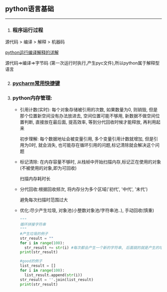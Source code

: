 ## python语言基础

---

1. ### 程序运行过程

源代码 > 编译 > 解释 > 机器码

[python运行编译解释的详解](https://www.cnblogs.com/kym/archive/2012/05/14/2498728.html)

源代码=>编译=>字节码 (第一次运行时执行,产生pyc文件),所以python属于解释型语言

2. ### [pycharm常用快捷键](https://blog.csdn.net/weixin_37292229/article/details/81737194)

3. ### python内存管理:

   * 引用计数(实时): 每个对象存储被引用的次数, 如果数量为0, 则销毁, 但是那个位置新空间没有办法放进去, 空间位置可能不够用, 新数据不做空间位置判断, 直接放在最后面, 提高效率, 等到分代回收时候才能释放, 再利用起来

     初步理解: 每个数据地址会被变量引用, 多个变量引用计数就增加, 但是引用为0时, 就会消失, 也可能存在循环引用的问题,标记清除就会解决这个问题

     

   * 标记清除: 在内存容量不够时, 从栈帧中开始扫描内存,标记正在使用的对象(不被使用的对象,即为可回收)

     扫描内存耗时长

     

   * 分代回收:根据回收频次, 将内存分为多个区域('初代', '中代', '末代')

     避免每次扫描时范围过大

     

   * 优化:尽少产生垃圾, 对象池(小整数对象池/字符串池..), 手动回收(慎重)

     ```python
     """
     循环拼接字符串
     """
     #产生垃圾的例子
     str_result = ""
     for i in range(100):
       str_result += str(i) #每次都会产生一个新的字符串, 后面就的就是产生的垃圾
     print(str_result)
     
     #good的例子
     list_result = []
     for i in range(100):
       list_result.append(str(i))
     str_result = ''.join(list_result)
     print(str_result)
     ```

     